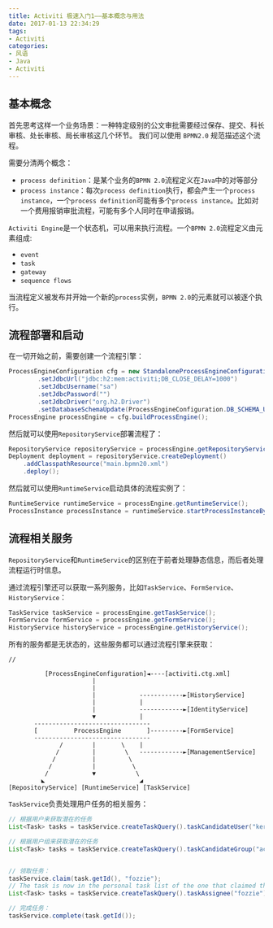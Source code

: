 ```yaml
---
title: Activiti 极速入门1——基本概念与用法
date: 2017-01-13 22:34:29
tags:
- Activiti
categories:
- 风语
- Java
- Activiti
---
```


## 基本概念

首先思考这样一个业务场景：一种特定级别的公文审批需要经过保存、提交、科长审核、处长审核、局长审核这几个环节。
我们可以使用 `BPMN2.0` 规范描述这个流程。 

需要分清两个概念：
* `process definition`：是某个业务的`BPMN 2.0`流程定义在`Java`中的对等部分
* `process instance`：每次`process definition`执行，都会产生一个`process instance`，一个`process definition`可能有多个`process instance`。比如对一个费用报销审批流程，可能有多个人同时在申请报销。

`Activiti Engine`是一个状态机，可以用来执行流程。一个`BPMN 2.0`流程定义由元素组成:
* `event`
* `task`
* `gateway` 
* `sequence flows`

当流程定义被发布并开始一个新的`process`实例，`BPMN 2.0`的元素就可以被逐个执行。

## 流程部署和启动

在一切开始之前，需要创建一个流程引擎：
```Java
ProcessEngineConfiguration cfg = new StandaloneProcessEngineConfiguration()
        .setJdbcUrl("jdbc:h2:mem:activiti;DB_CLOSE_DELAY=1000")
        .setJdbcUsername("sa")
        .setJdbcPassword("")
        .setJdbcDriver("org.h2.Driver")
        .setDatabaseSchemaUpdate(ProcessEngineConfiguration.DB_SCHEMA_UPDATE_TRUE);
ProcessEngine processEngine = cfg.buildProcessEngine();
```

然后就可以使用`RepositoryService`部署流程了：
```Java
RepositoryService repositoryService = processEngine.getRepositoryService();
Deployment deployment = repositoryService.createDeployment()
    .addClasspathResource("main.bpmn20.xml")
    .deploy();
```

然后就可以使用`RuntimeService`启动具体的流程实例了：
```Java
RuntimeService runtimeService = processEngine.getRuntimeService();
ProcessInstance processInstance = runtimeService.startProcessInstanceByKey("onboarding");
```

## 流程相关服务

`RepositoryService`和`RuntimeService`的区别在于前者处理静态信息，而后者处理流程运行时信息。

通过流程引擎还可以获取一系列服务，比如`TaskService`、`FormService`、`HistoryService`：
```Java
TaskService taskService = processEngine.getTaskService();
FormService formService = processEngine.getFormService();
HistoryService historyService = processEngine.getHistoryService();
```

所有的服务都是无状态的，这些服务都可以通过流程引擎来获取：
```
// 

          [ProcessEngineConfiguration]◄----[activiti.ctg.xml]
                       |
                       |       
                       |            ------------►[HistoryService]
                       |            |
                       |            ------------►[IdentityService]
                       ▼            |
       --------------------------------
       [          ProcessEngine       ]---------►[FormService]
       --------------------------------
              /        |       \    |
             /         |        \   ------------►[ManagementService]
            /          |         \
           /           |          \
          /            ▼           \
         ◣                          ◢    
[RepositoryService] [RuntimeService] [TaskService]
```

`TaskService`负责处理用户任务的相关服务：
```Java
// 根据用户来获取潜在的任务
List<Task> tasks = taskService.createTaskQuery().taskCandidateUser("kermit").list();

// 根据用户组来获取潜在的任务
List<Task> tasks = taskService.createTaskQuery().taskCandidateGroup("accountancy").list();


// 领取任务：
taskService.claim(task.getId(), "fozzie");
// The task is now in the personal task list of the one that claimed the task.
List<Task> tasks = taskService.createTaskQuery().taskAssignee("fozzie").list();

// 完成任务：
taskService.complete(task.getId());
```


